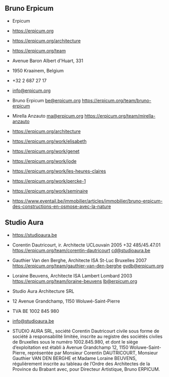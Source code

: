 ## Bruno Erpicum

- Erpicum

- https://erpicum.org
- https://erpicum.org/architecture
- https://erpicum.org/team

- Avenue Baron Albert d'Huart, 331
- 1950 Kraainem, Belgium
- +32 2 687 27 17
- info@erpicum.org

- Bruno Erpicum be@erpicum.org https://erpicum.org/team/bruno-erpicum
- Mirella Anzauto ma@erpicum.org https://erpicum.org/team/mirella-anzauto

- https://erpicum.org/architecture

- https://erpicum.org/work/elisabeth
- https://erpicum.org/work/genet
- https://erpicum.org/work/jode
- https://erpicum.org/work/les-heures-claires
- https://erpicum.org/work/percke-1
- https://erpicum.org/work/seminaire

- https://www.eventail.be/immobilier/articles/immobilier/bruno-erpicum-des-constructions-en-osmose-avec-la-nature

## Studio Aura

- https://studioaura.be

- Corentin Dautricourt, ir. Architecte UCLouvain 2005 +32 485/45.47.01 https://erpicum.org/team/corentin-dautricourt cd@studioaura.be

- Gauthier Van den Berghe, Architecte ISA St-Luc Bruxelles 2007 https://erpicum.org/team/gauthier-van-den-berghe gvdb@erpicum.org

- Loraine Beuvens, Architecte ISA Lambert Lombard 2003 https://erpicum.org/team/loraine-beuvens lb@erpicum.org

- Studio Aura Architecture SRL
- 12 Avenue Grandchamp, 1150 Woluwé-Saint-Pierre
- TVA BE 1002 845 980
- info@studioaura.be

- STUDIO AURA SRL, société Corentin Dautricourt civile sous forme de société à responsabilité limitée, inscrite au registre des sociétés civiles de Bruxelles sous le numéro 1002.845.980, et dont le siège d’exploitation est établi à Avenue Grandchamp 12, 1150 Woluwe-Saint-Pierre, représentée par Monsieur Corentin DAUTRICOURT, Monsieur Gauthier VAN DEN BERGHE et Madame Loraine BEUVENS, régulièrement inscrite au tableau de l’Ordre des Architectes de la Province du Brabant avec, pour Directeur Artistique, Bruno ERPICUM.
